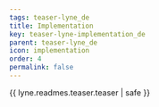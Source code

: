 ```yaml
---
tags: teaser-lyne_de
title: Implementation
key: teaser-lyne-implementation_de
parent: teaser-lyne_de
icon: implementation
order: 4
permalink: false  
---
```

{{ lyne.readmes.teaser.teaser | safe }}


